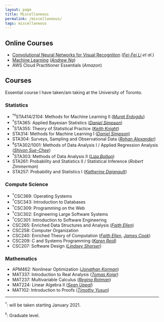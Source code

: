 ```yaml
---
layout: page
title: Miscellaneous
permalink: /miscellaneous/
tags: miscellaneous
---
```


<style>
    ul {
      margin-bottom: 0;
    }
</style>


## Online Courses

- [Convolutional Neural Networks for Visual Recognition](http://cs231n.stanford.edu/) ([*Fei-Fei Li*](https://profiles.stanford.edu/fei-fei-li) *et al.*)
- [Machine Learning](https://www.coursera.org/learn/machine-learning) ([*Andrew Ng*](https://www.andrewng.org/))
- AWS Cloud Practitioner Essentials (*Amazon*)

## Courses

Essential course I have taken/am taking at the University of Toronto.

### Statistics

- <sup>†‡</sup>STA414/2104: Methods for Machine Learning II ([*Murat Erdogdu*](http://www.cs.toronto.edu/~erdogdu/))
- <sup>†</sup>STA365: Applied Bayesian Statistics ([*Daniel Simpson*](https://dpsimpson.github.io/))
- <sup>†</sup>STA355: Theory of Statistical Practice ([*Keith Knight*](http://www.utstat.utoronto.ca/keith/home.html))
- STA314: Methods for Machine Learning I ([*Daniel Simpson*](https://dpsimpson.github.io/))
- STA304: Surveys, Sampling and Observational Data ([*Rohan Alexander*](https://rohanalexander.com))
- <sup>‡</sup>STA302/1001: Methods of Data Analysis I / Applied Regression Analysis ([*Shivon Sue-Chee*](https://www.statistics.utoronto.ca/people/directories/all-faculty/shivon-sue-chee))
- <sup>†</sup>STA303: Methods of Data Analysis II ([*Liza Bolton*](https://www.statistics.utoronto.ca/people/directories/all-faculty/liza-bolton))
- STA261: Probability and Statistics II / Statistical Inference (*Robert Zimmerman*)
- STA257: Probability and Statistics I ([*Katherine Daignault*](https://www.statistics.utoronto.ca/people/directories/all-faculty/katherine-daignault))

### Compute Science

- <sup>†</sup>CSC369: Operating Systems
- <sup>†</sup>CSC343: Introduction to Databases
- <sup>†</sup>CSC309: Programming on the Web
- <sup>†</sup>CSC302: Engineering Large Software Systems
- <sup>†</sup>CSC301: Introduction to Software Engineering
- CSC265: Enriched Data Structures and Analysis ([*Faith Ellen*](http://www.cs.toronto.edu/~faith/))
- CSC258: Computer Organization
- CSC240: Enriched Theory of Computation ([*Faith Ellen*](http://www.cs.toronto.edu/~faith/), [*James Cook*](http://www.falsifian.org/))
- CSC209: C and Systems Programming ([*Karen Reid*](https://www.cs.toronto.edu/~reid/))
- CSC207: Software Design ([*Lindsey Shorser*](http://www.math.toronto.edu/cms/people/faculty/shorser-lindsey/))

### Mathematics
- APM462: Nonlinear Optimization ([*Jonathan Korman*](https://www.math.toronto.edu/jkorman/))
- MAT337: Introduction to Real Analysis ([*Tomas Kojar*](https://www.math.toronto.edu/cms/people/students/graduate/kojar-tomas/))
- MAT237: Multivariable Calculus ([*Regina Rotman*](http://www.math.toronto.edu/rina/))
- MAT224: Linear Algebra II ([*Sean Uppal*](http://www.math.utoronto.ca/cms/people/faculty/uppal-sean2/))
- MAT102: Introduction to Proofs ([*Timothy Yusun*](https://tjyusun.com/))

---

<sup>†</sup>: will be taken starting January 2021.

<sup>‡</sup>: Graduate level.